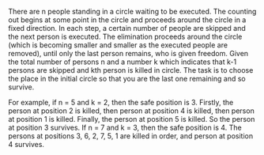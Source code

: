 There are n people standing in a circle waiting to be executed. The counting out begins at some point in the circle and proceeds around the circle in a fixed direction. In each step, a certain number of people are skipped and the next person is executed. The elimination proceeds around the circle (which is becoming smaller and smaller as the executed people are removed), until only the last person remains, who is given freedom. Given the total number of persons n and a number k which indicates that k-1 persons are skipped and kth person is killed in circle. The task is to choose the place in the initial circle so that you are the last one remaining and so survive.

For example, if n = 5 and k = 2, then the safe position is 3. Firstly, the person at position 2 is killed, then person at position 4 is killed, then person at position 1 is killed. Finally, the person at position 5 is killed. So the person at position 3 survives.
If n = 7 and k = 3, then the safe position is 4. The persons at positions 3, 6, 2, 7, 5, 1 are killed in order, and person at position 4 survives.
